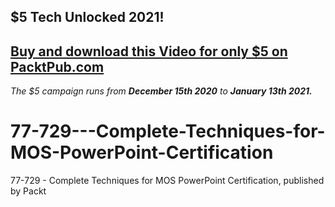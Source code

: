 ## $5 Tech Unlocked 2021!
[Buy and download this Video for only $5 on PacktPub.com](https://www.packtpub.com/product/77-729-complete-techniques-for-mos-powerpoint-certification-video/9781839211836)
-----
*The $5 campaign         runs from __December 15th 2020__ to __January 13th 2021.__*

# 77-729---Complete-Techniques-for-MOS-PowerPoint-Certification
77-729 - Complete Techniques for MOS PowerPoint Certification, published by Packt
